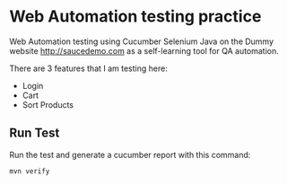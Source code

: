 # Web Automation testing practice
Web Automation testing using Cucumber Selenium Java on the Dummy website http://saucedemo.com as a self-learning tool for QA automation.

There are 3 features that I am testing here:
- Login
- Cart
- Sort Products

## Run Test
Run the test and generate a cucumber report with this command:
```
mvn verify
``` 
